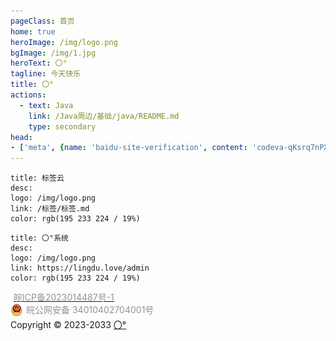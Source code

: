 ```yaml
---
pageClass: 首页
home: true
heroImage: /img/logo.png
bgImage: /img/1.jpg
heroText: 〇°
tagline: 今天快乐
title: 〇°
actions:
  - text: Java
    link: /Java周边/基础/java/README.md
    type: secondary
head:
- ['meta', {name: 'baidu-site-verification', content: 'codeva-qKsrq7nPXz'}]
---
```


[//]: # ([统计]&#40;/本站建设/站点统计/README.md&#41;)


```card
title: 标签云
desc: 
logo: /img/logo.png
link: /标签/标签.md
color: rgb(195 233 224 / 19%)
```

```card
title: 〇°系统
desc: 
logo: /img/logo.png
link: https://lingdu.love/admin
color: rgb(195 233 224 / 19%)
```


<!--   备案标注   -->
<div id="fixed-bottom-center">
<a target="_blank"  data-v-99bcade8="" href="https://beian.miit.gov.cn/#/Integrated/index">
  <p style="height:20px;line-height:20px;margin: 0 0 0 5px; color:#939393;">
    皖ICP备2023014487号-1
  </p>
</a>
<a target="_blank" href="http://www.beian.gov.cn/portal/registerSystemInfo?recordcode=34010402704001" style="display:inline-block;text-decoration:none;height:20px;line-height:20px;">
  <img src="/img/备案图标.png" style="float:left;" alt=""/>
  <p style="float:left;height:20px;line-height:20px;margin: 0 0 0 5px; color:#939393;">
    皖公网安备 34010402704001号
  </p>
</a><br>
Copyright © 2023-2033 <a href="http://lingdu.love">〇°</a>
</div>












